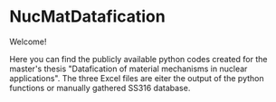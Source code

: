 # NucMatDatafication

Welcome!

Here you can find the publicly available python codes created for the master's thesis "Datafication of material mechanisms in nuclear applications". The three Excel files are eiter the output of the python functions or manually gathered SS316 database.
